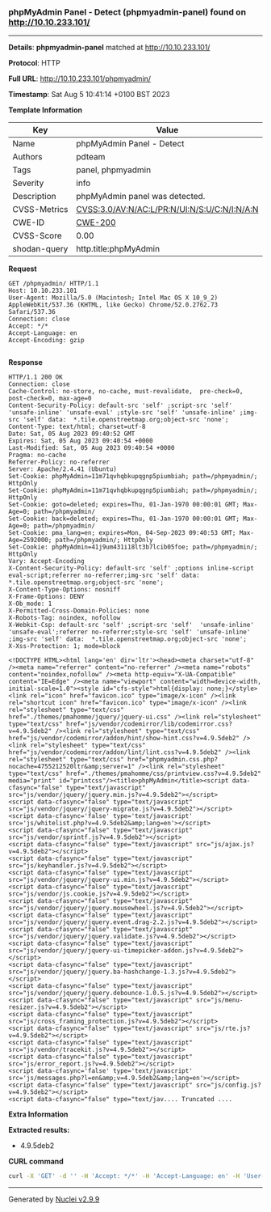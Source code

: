 ### phpMyAdmin Panel - Detect (phpmyadmin-panel) found on http://10.10.233.101/

----
**Details**: **phpmyadmin-panel** matched at http://10.10.233.101/

**Protocol**: HTTP

**Full URL**: http://10.10.233.101/phpmyadmin/

**Timestamp**: Sat Aug 5 10:41:14 +0100 BST 2023

**Template Information**

| Key | Value |
| --- | --- |
| Name | phpMyAdmin Panel - Detect |
| Authors | pdteam |
| Tags | panel, phpmyadmin |
| Severity | info |
| Description | phpMyAdmin panel was detected. |
| CVSS-Metrics | [CVSS:3.0/AV:N/AC:L/PR:N/UI:N/S:U/C:N/I:N/A:N](https://www.first.org/cvss/calculator/3.0#CVSS:3.0/AV:N/AC:L/PR:N/UI:N/S:U/C:N/I:N/A:N) |
| CWE-ID | [CWE-200](https://cwe.mitre.org/data/definitions/200.html) |
| CVSS-Score | 0.00 |
| shodan-query | http.title:phpMyAdmin |

**Request**
```http
GET /phpmyadmin/ HTTP/1.1
Host: 10.10.233.101
User-Agent: Mozilla/5.0 (Macintosh; Intel Mac OS X 10_9_2) AppleWebKit/537.36 (KHTML, like Gecko) Chrome/52.0.2762.73 Safari/537.36
Connection: close
Accept: */*
Accept-Language: en
Accept-Encoding: gzip


```

**Response**
```http
HTTP/1.1 200 OK
Connection: close
Cache-Control: no-store, no-cache, must-revalidate,  pre-check=0, post-check=0, max-age=0
Content-Security-Policy: default-src 'self' ;script-src 'self' 'unsafe-inline' 'unsafe-eval' ;style-src 'self' 'unsafe-inline' ;img-src 'self' data:  *.tile.openstreetmap.org;object-src 'none';
Content-Type: text/html; charset=utf-8
Date: Sat, 05 Aug 2023 09:40:52 GMT
Expires: Sat, 05 Aug 2023 09:40:54 +0000
Last-Modified: Sat, 05 Aug 2023 09:40:54 +0000
Pragma: no-cache
Referrer-Policy: no-referrer
Server: Apache/2.4.41 (Ubuntu)
Set-Cookie: phpMyAdmin=11m71qvhqbkupqgnp5piumbiah; path=/phpmyadmin/; HttpOnly
Set-Cookie: phpMyAdmin=11m71qvhqbkupqgnp5piumbiah; path=/phpmyadmin/; HttpOnly
Set-Cookie: goto=deleted; expires=Thu, 01-Jan-1970 00:00:01 GMT; Max-Age=0; path=/phpmyadmin/
Set-Cookie: back=deleted; expires=Thu, 01-Jan-1970 00:00:01 GMT; Max-Age=0; path=/phpmyadmin/
Set-Cookie: pma_lang=en; expires=Mon, 04-Sep-2023 09:40:53 GMT; Max-Age=2592000; path=/phpmyadmin/; HttpOnly
Set-Cookie: phpMyAdmin=41j9um431i18lt3b7lcib05foe; path=/phpmyadmin/; HttpOnly
Vary: Accept-Encoding
X-Content-Security-Policy: default-src 'self' ;options inline-script eval-script;referrer no-referrer;img-src 'self' data:  *.tile.openstreetmap.org;object-src 'none';
X-Content-Type-Options: nosniff
X-Frame-Options: DENY
X-Ob_mode: 1
X-Permitted-Cross-Domain-Policies: none
X-Robots-Tag: noindex, nofollow
X-Webkit-Csp: default-src 'self' ;script-src 'self'  'unsafe-inline' 'unsafe-eval';referrer no-referrer;style-src 'self' 'unsafe-inline' ;img-src 'self' data:  *.tile.openstreetmap.org;object-src 'none';
X-Xss-Protection: 1; mode=block

<!DOCTYPE HTML><html lang='en' dir='ltr'><head><meta charset="utf-8" /><meta name="referrer" content="no-referrer" /><meta name="robots" content="noindex,nofollow" /><meta http-equiv="X-UA-Compatible" content="IE=Edge" /><meta name="viewport" content="width=device-width, initial-scale=1.0"><style id="cfs-style">html{display: none;}</style><link rel="icon" href="favicon.ico" type="image/x-icon" /><link rel="shortcut icon" href="favicon.ico" type="image/x-icon" /><link rel="stylesheet" type="text/css" href="./themes/pmahomme/jquery/jquery-ui.css" /><link rel="stylesheet" type="text/css" href="js/vendor/codemirror/lib/codemirror.css?v=4.9.5deb2" /><link rel="stylesheet" type="text/css" href="js/vendor/codemirror/addon/hint/show-hint.css?v=4.9.5deb2" /><link rel="stylesheet" type="text/css" href="js/vendor/codemirror/addon/lint/lint.css?v=4.9.5deb2" /><link rel="stylesheet" type="text/css" href="phpmyadmin.css.php?nocache=4755212520ltr&amp;server=1" /><link rel="stylesheet" type="text/css" href="./themes/pmahomme/css/printview.css?v=4.9.5deb2" media="print" id="printcss"/><title>phpMyAdmin</title><script data-cfasync="false" type="text/javascript" src="js/vendor/jquery/jquery.min.js?v=4.9.5deb2"></script>
<script data-cfasync="false" type="text/javascript" src="js/vendor/jquery/jquery-migrate.js?v=4.9.5deb2"></script>
<script data-cfasync='false' type='text/javascript' src='js/whitelist.php?v=4.9.5deb2&amp;lang=en'></script>
<script data-cfasync="false" type="text/javascript" src="js/vendor/sprintf.js?v=4.9.5deb2"></script>
<script data-cfasync="false" type="text/javascript" src="js/ajax.js?v=4.9.5deb2"></script>
<script data-cfasync="false" type="text/javascript" src="js/keyhandler.js?v=4.9.5deb2"></script>
<script data-cfasync="false" type="text/javascript" src="js/vendor/jquery/jquery-ui.min.js?v=4.9.5deb2"></script>
<script data-cfasync="false" type="text/javascript" src="js/vendor/js.cookie.js?v=4.9.5deb2"></script>
<script data-cfasync="false" type="text/javascript" src="js/vendor/jquery/jquery.mousewheel.js?v=4.9.5deb2"></script>
<script data-cfasync="false" type="text/javascript" src="js/vendor/jquery/jquery.event.drag-2.2.js?v=4.9.5deb2"></script>
<script data-cfasync="false" type="text/javascript" src="js/vendor/jquery/jquery.validate.js?v=4.9.5deb2"></script>
<script data-cfasync="false" type="text/javascript" src="js/vendor/jquery/jquery-ui-timepicker-addon.js?v=4.9.5deb2"></script>
<script data-cfasync="false" type="text/javascript" src="js/vendor/jquery/jquery.ba-hashchange-1.3.js?v=4.9.5deb2"></script>
<script data-cfasync="false" type="text/javascript" src="js/vendor/jquery/jquery.debounce-1.0.5.js?v=4.9.5deb2"></script>
<script data-cfasync="false" type="text/javascript" src="js/menu-resizer.js?v=4.9.5deb2"></script>
<script data-cfasync="false" type="text/javascript" src="js/cross_framing_protection.js?v=4.9.5deb2"></script>
<script data-cfasync="false" type="text/javascript" src="js/rte.js?v=4.9.5deb2"></script>
<script data-cfasync="false" type="text/javascript" src="js/vendor/tracekit.js?v=4.9.5deb2"></script>
<script data-cfasync="false" type="text/javascript" src="js/error_report.js?v=4.9.5deb2"></script>
<script data-cfasync='false' type='text/javascript' src='js/messages.php?l=en&amp;v=4.9.5deb2&amp;lang=en'></script>
<script data-cfasync="false" type="text/javascript" src="js/config.js?v=4.9.5deb2"></script>
<script data-cfasync="false" type="text/jav.... Truncated ....
```

**Extra Information**

**Extracted results:**

- 4.9.5deb2



**CURL command**
```sh
curl -X 'GET' -d '' -H 'Accept: */*' -H 'Accept-Language: en' -H 'User-Agent: Mozilla/5.0 (Macintosh; Intel Mac OS X 10_9_2) AppleWebKit/537.36 (KHTML, like Gecko) Chrome/52.0.2762.73 Safari/537.36' 'http://10.10.233.101/phpmyadmin/'
```

----

Generated by [Nuclei v2.9.9](https://github.com/projectdiscovery/nuclei)